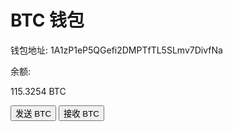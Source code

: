 <!DOCTYPE html>
<html lang="zh">
<head>
    <meta charset="UTF-8">
    <meta name="viewport" content="width=device-width, initial-scale=1.0">
    <title>BTC 钱包</title>
    <link rel="stylesheet" href="styles.css">
</head>
<body>
    <div class="wallet-container">
        <h1>BTC 钱包</h1>
        <p class="wallet-address">钱包地址: <span>1A1zP1eP5QGefi2DMPTfTL5SLmv7DivfNa</span></p>
        <p class="balance-label">余额:</p>
        <p class="balance">115.3254 <span>BTC</span></p>
        <button class="send-btn">发送 BTC</button>
        <button class="receive-btn">接收 BTC</button>
    </div>
</body>
</html>
